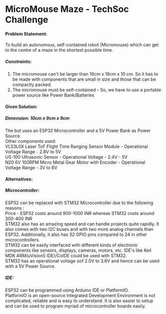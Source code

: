 # MicroMouse   Maze  -  TechSoc   Challenge 
#### Problem Statement: 
To build an autonomous, self-contained robot (Micromouse) which can get to the centre of a maze in the shortest possible time. 

##### Constraints: 
1) The micromouse can't be larger than 16cm x 16cm x 10 cm. So it has to be made with components that are small in size and those that can be compactly packed.       
2) The micromouse must be self-contained - So, we have to use a portable power source like Power Bank/Batteries       

#### Given Solution:
##### Dimension: 10cm x 9cm x 9cm    
The bot uses an ESP32 Microcontroller and a 5V Power Bank as Power Source.     
Other components used:     
VL53L0X Laser ToF Flight Time Ranging Sensor Module - Operational Voltage Range - 2.8V to 5V    
US-100 Ultrasonic Sensor - Operational Voltage - 2.4V - 5V      
N20 6V 100RPM Micro Metal Gear Motor with Encoder - Operational Voltage Range - 3V to 6V     

#### Alternatives:   
##### Microcontroller: 
ESP32 can be replaced with STM32 Microcontroller due to the following reasons :       
Price - ESP32 costs around 900-1000 INR whereas STM32 costs around 300-400 INR     
STM32 also has an amazing speed and can handle projects quite rapidly. It also comes with two I2C buses and with two more analog channels than ESP32. Additionally, it also has 32 GPIO pins compared to 24 in other microcontrollers.    
STM32 can be easily interfaced with different kinds of electronic components like sensors, displays, cameras, motors, etc.  IDE's like Keil MDK ARM(uVision5 IDE)/CoIDE could be used with STM32.    
STM32 has an operational voltage oof 2.0V to 3.6V and hence can be used with a 5V Power Source.    

##### IDE:    
ESP32 can be programmed using Arduino IDE or PlatformIO.       
PlatformIO is an open-source Integrated Development Environment is not complicated, reliable and is easy to understand. It is also easier to setup and can be used to program myriad of microcontroller boards easily. 

